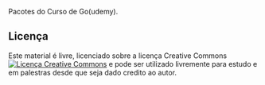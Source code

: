 Pacotes do Curso de Go(udemy).

## Licença

Este material é livre, licenciado sobre a licença Creative Commons <a rel="license" href="http://creativecommons.org/licenses/by-nc/4.0/"><img alt="Licença Creative Commons" style="border-width:0" src="https://i.creativecommons.org/l/by-nc/4.0/88x31.png" /></a> e pode ser utilizado livremente para estudo e em palestras desde que seja dado credito ao autor.
